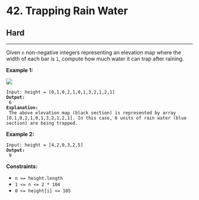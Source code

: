 # 42. Trapping Rain Water

## Hard

***

Given `n` non-negative integers representing an elevation map where the width of each bar is `1`, compute how much water it can trap after raining.

&#x20;

**Example 1:**

![](https://assets.leetcode.com/uploads/2018/10/22/rainwatertrap.png)

<pre><code>Input: height = [0,1,0,2,1,0,1,3,2,1,2,1]
<strong>Output:
</strong> 6
<strong>Explanation:
</strong> The above elevation map (black section) is represented by array [0,1,0,2,1,0,1,3,2,1,2,1]. In this case, 6 units of rain water (blue section) are being trapped.</code></pre>

**Example 2:**

<pre><code>Input: height = [4,2,0,3,2,5]
<strong>Output:
</strong> 9</code></pre>

&#x20;

**Constraints:**

* `n == height.length`
* `1 <= n <= 2 * 104`
* `0 <= height[i] <= 105`
